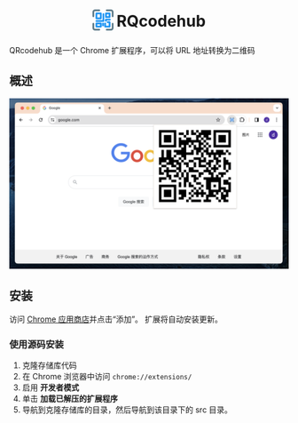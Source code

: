<h1 align="center">
<sub>
<img src="https://raw.githubusercontent.com/reggieqiao/qrcodehub/main/src/icon.png" height="38" width="38">
</sub>
RQcodehub
</h1>

QRcodehub 是一个 Chrome 扩展程序，可以将 URL 地址转换为二维码

## 概述
![QRcodehub](https://raw.githubusercontent.com/reggieqiao/qrcodehub/main/docs/assets/examples.png)

## 安装
访问 [Chrome 应用商店](https://chromewebstore.google.com/detail/qrcodehub/cnjjbhebiibiefomfpahgiagocjbfdad)并点击“添加”。 扩展将自动安装更新。

### 使用源码安装

1. 克隆存储库代码
2. 在 Chrome 浏览器中访问 `chrome://extensions/`
3. 启用 **开发者模式**
4. 单击 **加载已解压的扩展程序**
5. 导航到克隆存储库的目录，然后导航到该目录下的 src 目录。